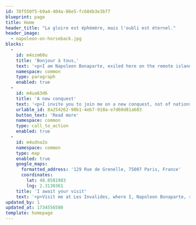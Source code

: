 ```yaml
---
id: 78f550f5-b9a4-404a-86e5-fc684b3e3b77
blueprint: page
title: Home
header_title: "La gloire est éphémère, mais l'oubli est éternel."
header_image:
  - napoleon-on-horseback.jpg
blocks:
  -
    id: m4szm60u
    title: 'Bonjour à tous,'
    text: '<p>I am Napoleon Bonaparte, exiled here on the remote island of Saint Helena. Once, I commanded vast armies, reshaped nations, and navigated the turbulent waters of European politics. Today, however, I find myself in the serene isolation of this distant land, where the ocean whispers tales of glory and defeat.</p><p>As I pen my thoughts for you, dear readers, I invite you into my world—a realm of ambition, strategy, and, yes, introspection. Here, I shall share my reflections on leadership, the nature of power, and the lessons learned from both triumphs and trials.&lt;/p&gt;&lt;p&gt;Join me as I explore the intricate tapestry of history, the weight of legacy, and the fleeting nature of fame. Whether you seek inspiration, knowledge, or simply the musings of a man who once stood at the pinnacle of power, I welcome you to my journey.</p><p>À bientôt,<br>Napoleon</p>'
    namespace: common
    type: paragraph
    enabled: true
  -
    id: m4ua63d6
    title: 'A new conquest'
    text: '<p>I invite you to join me on a new conquest, not of nations but of cinema and literature! Much as I once sought to reshape Europe, I now seek to navigate the vast empire of film, and I need you by my side. Do you dare follow me, loyal subjects, in this new adventure? Then visit my reviews page into the world of film and literature!</p>'
    urlable_id: 8a254262-90b1-4eb7-918a-e7d60d81a683
    button_text: 'Read more'
    namespace: common
    type: call_to_action
    enabled: true
  -
    id: m4udna2o
    namespace: common
    type: map
    enabled: true
    google_maps:
      formatted_address: '129 Rue de Grenelle, 75007 Paris, France'
      coordinates:
        lat: 48.8581983
        lng: 2.3130361
    title: 'I await your visit'
    text: '<p>Visit me at Les Invalides, where I, Napoleon Bonaparte, rest. Stand before me, and discuss the ambition, triumphs, and sacrifices that shaped our history.</p>'
updated_by: 1
updated_at: 1734556580
template: homepage
---
```

